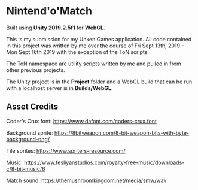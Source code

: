 # Nintend'o'Match

Built using **Unity 2019.2.5f1** for **WebGL**.

This is my submission for my Unken Games application.  All code contained in this project was written by me over the course of Fri Sept 13th, 2019 - Mon Sept 16th 2019 with the exception of the ToN scripts.

The ToN namespace are utility scripts written by me and pulled in from other previous projects.

The Unity project is in the **Project** folder and a WebGL build that can be run with a localhost server is in **Builds/WebGL**.

## Asset Credits

Coder's Crux font: https://www.dafont.com/coders-crux.font

Background sprite: https://8bitweapon.com/8-bit-weapon-bits-with-byte-background-png/

Tile sprites: https://www.spriters-resource.com/

Music: https://www.fesliyanstudios.com/royalty-free-music/downloads-c/8-bit-music/6

Match sound: https://themushroomkingdom.net/media/smw/wav